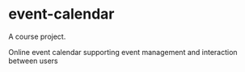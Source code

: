 # event-calendar

A course project.

Online event calendar supporting event management and interaction between users
